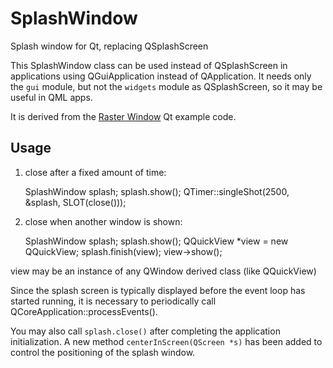 # SplashWindow

Splash window for Qt, replacing QSplashScreen

This SplashWindow class can be used instead of QSplashScreen in applications using
QGuiApplication instead of QApplication. It needs only the `gui` module, but not
the `widgets` module as QSplashScreen, so it may be useful in QML apps.

It is derived from the [Raster Window](https://doc.qt.io/qt-5/qtgui-rasterwindow-example.html) Qt example code.

## Usage

1. close after a fixed amount of time:

    SplashWindow splash;
    splash.show();
    QTimer::singleShot(2500, &splash, SLOT(close()));

2. close when another window is shown:

    SplashWindow splash;
    splash.show();
    QQuickView *view = new QQuickView;
    splash.finish(view);
    view->show();

view may be an instance of any QWindow derived class (like QQuickView)

Since the splash screen is typically displayed before the event loop has started running, 
it is necessary to periodically call QCoreApplication::processEvents().

You may also call `splash.close()` after completing the application initialization.
A new method `centerInScreen(QScreen *s)` has been added to control the positioning of the splash window.
